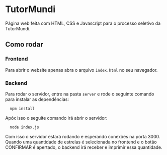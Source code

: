 # TutorMundi

Página web feita com HTML, CSS e Javascript para o processo seletivo da TutorMundi.

## Como rodar

### Frontend

Para abrir o website apenas abra o arquivo `index.html` no seu navegador.

### Backend

Para rodar o servidor, entre na pasta `server` e rode o seguinte comando para instalar as dependências:

```
  npm install
```

Apóx isso o seguite comando irá abrir o servidor:
```
  node index.js
```

Com isso o servidor estará rodando e esperando conexões na porta 3000. Quando uma quantidade de estrelas é selecionada no frontend e o botão CONFIRMAR é apertado, o backend irá receber e imprimir essa quantidade.
